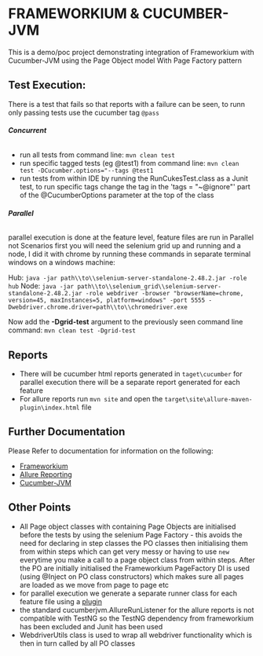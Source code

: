 
# FRAMEWORKIUM & CUCUMBER-JVM

This is a demo/poc project demonstrating integration of Frameworkium with Cucumber-JVM using the Page Object model With Page Factory pattern

## Test Execution:
There is a test that fails so that reports with a failure can be seen, to runn only passing tests use the cucumber tag
`@pass`

###### **Concurrent**
- run all tests from command line:
`mvn clean test`
- run specific tagged tests (eg @test1) from command line:
`mvn clean test -DCucumber.options="--tags @test1`
- run tests from within IDE by running the RunCukesTest.class as a Junit test, to run specific tags change the
tag in the 'tags = "~@ignore"' part of the @CucumberOptions parameter at the top of the class

###### **Parallel**
parallel execution is done at the feature level, feature files are run in Parallel not Scenarios
first you will need the selenium grid up and running and a node, I did it with chrome by running these commands in
separate terminal windows on a windows machine:

Hub:
`java -jar path\\to\\selenium-server-standalone-2.48.2.jar -role hub`
Node:
`java -jar path\\to\\selenium_grid\\selenium-server-standalone-2.48.2.jar -role webdriver -browser "browserName=chrome, version=45, maxInstances=5, platform=windows" -port 5555 -Dwebdriver.chrome.driver=path\\to\\chromedriver.exe`

Now add the **__-Dgrid-test__** argument to the previously seen command line command:
`mvn clean test -Dgrid-test`

## Reports
- There will be cucumber html reports generated in `taget\cucumber`  for parallel execution there will be a
separate report generated for each feature
- For allure reports run `mvn site` and open the `target\site\allure-maven-plugin\index.html` file


## Further Documentation
Please Refer to documentation for information on the following:
- [Frameworkium](https://github.com/Frameworkium/frameworkium/wiki)
- [Allure Reporting](https://github.com/allure-framework/allure-core/wiki)
- [Cucumber-JVM](https://cucumber.io/docs/reference/jvm#java)

## Other Points
- All Page object classes with containing Page Objects are initialised before the tests by using the selenium Page
Factory - this avoids the need for declaring in step classes the PO classes then initialising them from within steps
which can get very messy or having to use `new` everytime you make a call to a page object class from within steps.
After the PO are initially initialised the Frameworkium PageFactory DI is used (using @Inject on PO class constructors)
 which makes sure all pages are loaded as we move from page to page etc
-  for parallel execution we generate a separate runner class for each feature file using a [plugin](https://github.com/temyers/cucumber-jvm-parallel-plugin)
- the standard cucumberjvm.AllureRunListener for the allure reports is not compatible with TestNG so the TestNG
dependency from frameworkium has been excluded and Junit has been used
- WebdriverUtils class is used to wrap all webdriver functionality which is then in turn called by all PO classes

